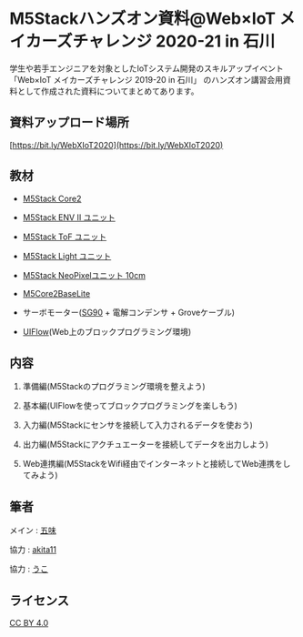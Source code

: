 # M5Stackハンズオン資料@Web×IoT メイカーズチャレンジ 2020-21 in 石川

学生や若手エンジニアを対象としたIoTシステム開発のスキルアップイベント 「Web×IoT メイカーズチャレンジ 2019-20 in 石川」 のハンズオン講習会用資料として作成された資料についてまとめてあります。


## 資料アップロード場所

[https://bit.ly/WebXIoT2020](https://bit.ly/WebXIoT2020)


## 教材

- [M5Stack Core2](https://www.switch-science.com/catalog/6530/)

- [M5Stack ENV II ユニット](https://www.switch-science.com/catalog/6344/) 

- [M5Stack ToF ユニット](https://www.switch-science.com/catalog/5219/) 

- [M5Stack Light ユニット](https://www.switch-science.com/catalog/4051/) 

- [M5Stack NeoPixelユニット 10cm](https://www.switch-science.com/catalog/5208/) 

- [M5Core2BaseLite](https://www.switch-science.com/catalog/6763/)

- サーボモーター([SG90](https://akizukidenshi.com/catalog/g/gM-08761/) + 電解コンデンサ + Groveケーブル)

- [UIFlow](http://flow.m5stack.com/)(Web上のブロックプログラミング環境)


## 内容

1. 準備編(M5Stackのプログラミング環境を整えよう)

2. 基本編(UIFlowを使ってブロックプログラミングを楽しもう)

3. 入力編(M5Stackにセンサを接続して入力されるデータを使おう)

4. 出力編(M5Stackにアクチュエーターを接続してデータを出力しよう)

5. Web連携編(M5StackをWifi経由でインターネットと接続してWeb連携をしてみよう)


## 筆者

メイン : [五味](https://twitter.com/GomiHgy)

協力 : [akita11](https://twitter.com/akita11)

協力 : [うこ](https://twitter.com/ukokq)

## ライセンス

[CC BY 4.0](https://creativecommons.org/licenses/by/4.0/)